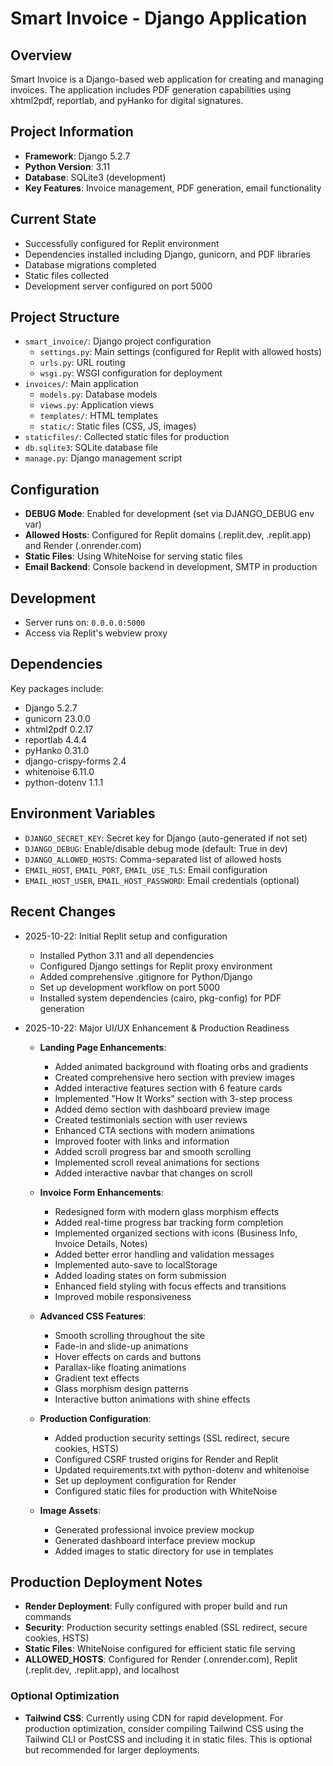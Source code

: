 # Smart Invoice - Django Application

## Overview
Smart Invoice is a Django-based web application for creating and managing invoices. The application includes PDF generation capabilities using xhtml2pdf, reportlab, and pyHanko for digital signatures.

## Project Information
- **Framework**: Django 5.2.7
- **Python Version**: 3.11
- **Database**: SQLite3 (development)
- **Key Features**: Invoice management, PDF generation, email functionality

## Current State
- Successfully configured for Replit environment
- Dependencies installed including Django, gunicorn, and PDF libraries
- Database migrations completed
- Static files collected
- Development server configured on port 5000

## Project Structure
- `smart_invoice/`: Django project configuration
  - `settings.py`: Main settings (configured for Replit with allowed hosts)
  - `urls.py`: URL routing
  - `wsgi.py`: WSGI configuration for deployment
- `invoices/`: Main application
  - `models.py`: Database models
  - `views.py`: Application views
  - `templates/`: HTML templates
  - `static/`: Static files (CSS, JS, images)
- `staticfiles/`: Collected static files for production
- `db.sqlite3`: SQLite database file
- `manage.py`: Django management script

## Configuration
- **DEBUG Mode**: Enabled for development (set via DJANGO_DEBUG env var)
- **Allowed Hosts**: Configured for Replit domains (.replit.dev, .replit.app) and Render (.onrender.com)
- **Static Files**: Using WhiteNoise for serving static files
- **Email Backend**: Console backend in development, SMTP in production

## Development
- Server runs on: `0.0.0.0:5000`
- Access via Replit's webview proxy

## Dependencies
Key packages include:
- Django 5.2.7
- gunicorn 23.0.0
- xhtml2pdf 0.2.17
- reportlab 4.4.4
- pyHanko 0.31.0
- django-crispy-forms 2.4
- whitenoise 6.11.0
- python-dotenv 1.1.1

## Environment Variables
- `DJANGO_SECRET_KEY`: Secret key for Django (auto-generated if not set)
- `DJANGO_DEBUG`: Enable/disable debug mode (default: True in dev)
- `DJANGO_ALLOWED_HOSTS`: Comma-separated list of allowed hosts
- `EMAIL_HOST`, `EMAIL_PORT`, `EMAIL_USE_TLS`: Email configuration
- `EMAIL_HOST_USER`, `EMAIL_HOST_PASSWORD`: Email credentials (optional)

## Recent Changes
- 2025-10-22: Initial Replit setup and configuration
  - Installed Python 3.11 and all dependencies
  - Configured Django settings for Replit proxy environment
  - Added comprehensive .gitignore for Python/Django
  - Set up development workflow on port 5000
  - Installed system dependencies (cairo, pkg-config) for PDF generation

- 2025-10-22: Major UI/UX Enhancement & Production Readiness
  - **Landing Page Enhancements**:
    - Added animated background with floating orbs and gradients
    - Created comprehensive hero section with preview images
    - Added interactive features section with 6 feature cards
    - Implemented "How It Works" section with 3-step process
    - Added demo section with dashboard preview image
    - Created testimonials section with user reviews
    - Enhanced CTA sections with modern animations
    - Improved footer with links and information
    - Added scroll progress bar and smooth scrolling
    - Implemented scroll reveal animations for sections
    - Added interactive navbar that changes on scroll
  
  - **Invoice Form Enhancements**:
    - Redesigned form with modern glass morphism effects
    - Added real-time progress bar tracking form completion
    - Implemented organized sections with icons (Business Info, Invoice Details, Notes)
    - Added better error handling and validation messages
    - Implemented auto-save to localStorage
    - Added loading states on form submission
    - Enhanced field styling with focus effects and transitions
    - Improved mobile responsiveness
  
  - **Advanced CSS Features**:
    - Smooth scrolling throughout the site
    - Fade-in and slide-up animations
    - Hover effects on cards and buttons
    - Parallax-like floating animations
    - Gradient text effects
    - Glass morphism design patterns
    - Interactive button animations with shine effects
  
  - **Production Configuration**:
    - Added production security settings (SSL redirect, secure cookies, HSTS)
    - Configured CSRF trusted origins for Render and Replit
    - Updated requirements.txt with python-dotenv and whitenoise
    - Set up deployment configuration for Render
    - Configured static files for production with WhiteNoise
  
  - **Image Assets**:
    - Generated professional invoice preview mockup
    - Generated dashboard interface preview mockup
    - Added images to static directory for use in templates

## Production Deployment Notes
- **Render Deployment**: Fully configured with proper build and run commands
- **Security**: Production security settings enabled (SSL redirect, secure cookies, HSTS)
- **Static Files**: WhiteNoise configured for efficient static file serving
- **ALLOWED_HOSTS**: Configured for Render (.onrender.com), Replit (.replit.dev, .replit.app), and localhost

### Optional Optimization
- **Tailwind CSS**: Currently using CDN for rapid development. For production optimization, consider compiling Tailwind CSS using the Tailwind CLI or PostCSS and including it in static files. This is optional but recommended for larger deployments.

